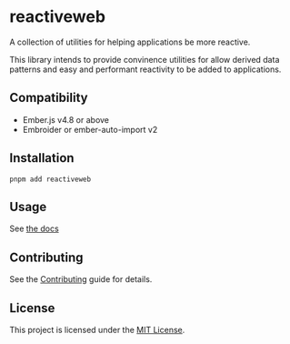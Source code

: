 # reactiveweb

A collection of utilities for helping applications be more reactive.

This library intends to provide convinence utilities for allow derived data patterns and easy and performant reactivity to be added to applications.

## Compatibility

- Ember.js v4.8 or above
- Embroider or ember-auto-import v2

## Installation

```
pnpm add reactiveweb
```

## Usage

See [the docs](https://reactive.nullvoxpopuli.com)

## Contributing

See the [Contributing](CONTRIBUTING.md) guide for details.

## License

This project is licensed under the [MIT License](LICENSE.md).
